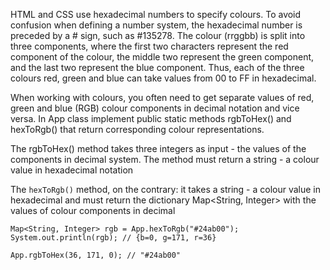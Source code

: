 HTML and CSS use hexadecimal numbers to specify colours. To avoid confusion when defining a number system,
the hexadecimal number is preceded by a # sign, such as #135278. The colour (rrggbb) is split into three components,
where the first two characters represent the red component of the colour, the middle two represent the green component,
and the last two represent the blue component. Thus, each of the three colours red, green and blue can take values
from 00 to FF in hexadecimal.

When working with colours, you often need to get separate values of red, green and blue (RGB) colour components in
decimal notation and vice versa. In App class implement public static methods rgbToHex() and hexToRgb() that return
corresponding colour representations.

The rgbToHex() method takes three integers as input - the values of the components in decimal system.
The method must return a string - a colour value in hexadecimal notation

The ```hexToRgb()``` method, on the contrary: it takes a string - a colour value in hexadecimal and must return
the dictionary Map<String, Integer> with the values of colour components in decimal
```
Map<String, Integer> rgb = App.hexToRgb("#24ab00");
System.out.println(rgb); // {b=0, g=171, r=36}

App.rgbToHex(36, 171, 0); // "#24ab00"
